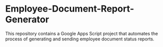 # Employee-Document-Report-Generator
This repository contains a Google Apps Script project that automates the process of generating and sending employee document status reports. 
